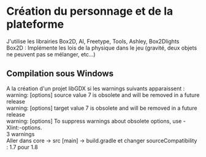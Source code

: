 # Création du personnage et de la plateforme 
J'utilise les librairies Box2D, AI, Freetype, Tools, Ashley, Box2Dlights  
Box2D : Implémente les lois de la physique dans le jeu (gravité, deux objets ne peuvent pas se mélanger, etc...)
## Compilation sous Windows
A la création d'un projet libGDX si les warnings suivants apparaissent :  
warning: [options] source value 7 is obsolete and will be removed in a future release  
warning: [options] target value 7 is obsolete and will be removed in a future release  
warning: [options] To suppress warnings about obsolete options, use -Xlint:-options.  
3 warnings  
Aller dans core -> src [main] -> build.gradle et changer sourceCompatibility : 1.7 pour 1.8

